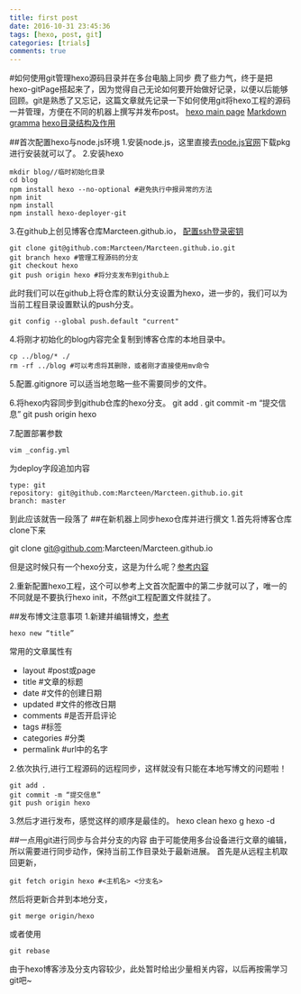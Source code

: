 ```yaml
---
title: first post
date: 2016-10-31 23:45:36
tags: [hexo, post, git]
categories: [trials]
comments: true
---
```

#如何使用git管理hexo源码目录并在多台电脑上同步
费了些力气，终于是把hexo-gitPage搭起来了，因为觉得自己无论如何要开始做好记录，以便以后能够回顾。git是熟悉了又忘记，这篇文章就先记录一下如何使用git将hexo工程的源码一并管理，方便在不同的机器上撰写并发布post。
[hexo main page](https://hexo.io)
[Markdown gramma](http://www.appinn.com/markdown/#link)
[hexo目录结构及作用](http://www.tuicool.com/articles/fiYVbaY)

##首次配置hexo与node.js环境
1.安装node.js，这里直接去[node.js官网](https://nodejs.org/en/)下载pkg进行安装就可以了。
2.安装hexo

	mkdir blog//临时初始化目录
	cd blog
	npm install hexo --no-optional #避免执行中报异常的方法
	npm init
	npm install
	npm install hexo-deployer-git
	
3.在github上创见博客仓库Marcteen.github.io， [配置ssh登录密钥](http://www.jianshu.com/p/a655bbc178e3)

	git clone git@github.com:Marcteen/Marcteen.github.io.git
	git branch hexo #管理工程源码的分支
	git checkout hexo
	git push origin hexo #将分支发布到github上
此时我们可以在github上将仓库的默认分支设置为hexo，进一步的，我们可以为当前工程目录设置默认的push分支。

	git config --global push.default "current"
	
4.将刚才初始化的blog内容完全复制到博客仓库的本地目录中。

	cp ../blog/* ./
	rm -rf ../blog #可以考虑将其删除，或者刚才直接使用mv命令
	
5.配置.gitignore
可以适当地忽略一些不需要同步的文件。
	
6.将hexo内容同步到github仓库的hexo分支。
	git add .
	git commit -m “提交信息”
	git push origin hexo
	
7.配置部署参数

	vim _config.yml
	
为deploy字段追加内容

	type: git
  	repository: git@github.com:Marcteen/Marcteen.github.io.git
  	branch: master
	
到此应该就告一段落了
##在新机器上同步hexo仓库并进行撰文
1.首先将博客仓库clone下来

git clone git@github.com:Marcteen/Marcteen.github.io

但是这时候只有一个hexo分支，这是为什么呢？[参考内容](http://ilewen.com/questions/1940)

2.重新配置hexo工程，这个可以参考上文首次配置中的第二步就可以了，唯一的不同就是不要执行hexo init，不然git工程配置文件就挂了。

##发布博文注意事项
1.新建并编辑博文，[参考](http://blog.csdn.net/wizardforcel/article/details/40684575)

	hexo new “title”
	
常用的文章属性有

* layout #post或page
* title	#文章的标题	 
* date	#文件的创建日期
* updated	#文件的修改日期
* comments	#是否开启评论	
* tags	#标签	 
* categories	#分类	 
* permalink	#url中的名字
	
2.依次执行,进行工程源码的远程同步，这样就没有只能在本地写博文的问题啦！

	git add .
	git commit -m “提交信息”
	git push origin hexo
	
3.然后才进行发布，感觉这样的顺序是最佳的。
	hexo clean
	hexo g
	hexo -d
	
##一点用git进行同步与合并分支的内容
由于可能使用多台设备进行文章的编辑，所以需要进行同步动作，保持当前工作目录处于最新进展。
首先是从远程主机取回更新，

	git fetch origin hexo #<主机名> <分支名>
	
然后将更新合并到本地分支，

	git merge origin/hexo
	
或者使用

	git rebase
	
由于hexo博客涉及分支内容较少，此处暂时给出少量相关内容，以后再按需学习git吧~
	

	
	


